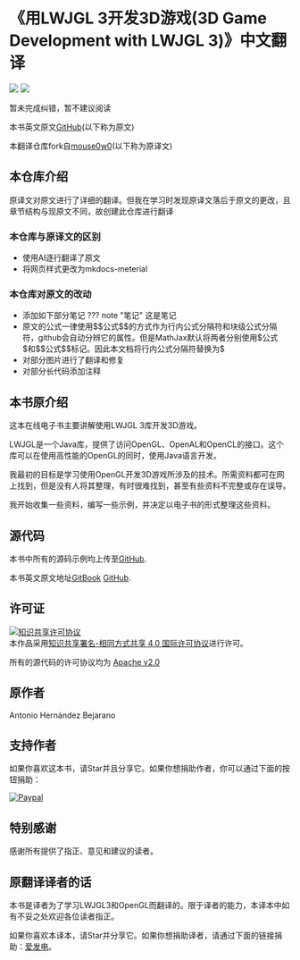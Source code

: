 # 《用LWJGL 3开发3D游戏(3D Game Development with LWJGL 3)》中文翻译
![](https://img.shields.io/badge/license-CC--BY--SA--4.0-green)
![](https://img.shields.io/github/stars/yin2hao/lwjglbook-CN-Translation)

暂未完成纠错，暂不建议阅读

本书英文原文[GitHub](https://github.com/lwjglgamedev/lwjglbook-bookcontents)(以下称为原文)

本翻译仓库fork自[mouse0w0](https://github.com/mouse0w0/lwjglbook-CN-Translation)(以下称为原译文)

## 本仓库介绍
原译文对原文进行了详细的翻译。但我在学习时发现原译文落后于原文的更改，且章节结构与现原文不同，故创建此仓库进行翻译

### 本仓库与原译文的区别
* 使用AI逐行翻译了原文
* 将网页样式更改为mkdocs-meterial

### 本仓库对原文的改动
* 添加如下部分笔记
??? note "笔记"
    这是笔记
* 原文的公式一律使用\$\$公式\$\$的方式作为行内公式分隔符和块级公式分隔符，github会自动分辨它的属性。但是MathJax默认将两者分别使用\$公式\$和\$\$公式\$\$标记。因此本文档将行内公式分隔符替换为\$
* 对部分图片进行了翻译和修复
* 对部分长代码添加注释

## 本书原介绍
这本在线电子书主要讲解使用LWJGL 3库开发3D游戏。

LWJGL是一个Java库，提供了访问OpenGL、OpenAL和OpenCL的接口。这个库可以在使用高性能的OpenGL的同时，使用Java语言开发。

我最初的目标是学习使用OpenGL开发3D游戏所涉及的技术。所需资料都可在网上找到，但是没有人将其整理，有时很难找到，甚至有些资料不完整或存在误导。

我开始收集一些资料，编写一些示例，并决定以电子书的形式整理这些资料。

## 源代码

本书中所有的源码示例均上传至[GitHub](https://github.com/lwjglgamedev/lwjglbook).

本书英文原文地址[GitBook](https://legacy.gitbook.com/book/lwjglgamedev/3d-game-development-with-lwjgl/details) [GitHub](https://github.com/lwjglgamedev/lwjglbook-bookcontents).

## 许可证

<a rel="license" href="http://creativecommons.org/licenses/by-sa/4.0/"><img alt="知识共享许可协议" style="border-width:0" src="https://i.creativecommons.org/l/by-sa/4.0/88x31.png" /></a><br />本作品采用<a rel="license" href="http://creativecommons.org/licenses/by-sa/4.0/">知识共享署名-相同方式共享 4.0 国际许可协议</a>进行许可。

所有的源代码的许可协议均为 [Apache v2.0](https://www.apache.org/licenses/LICENSE-2.0 "Apache v2.0")

## 原作者
Antonio Hernández Bejarano

## 支持作者
如果你喜欢这本书，请Star并且分享它。如果你想捐助作者，你可以通过下面的按钮捐助：

[![Paypal](https://www.paypalobjects.com/en_US/i/btn/btn_donate_LG.gif)](https://www.paypal.com/cgi-bin/webscr?cmd=_s-xclick&hosted_button_id=5MH9AA9TPQQBN)

## 特别感谢
感谢所有提供了指正、意见和建议的读者。

## 原翻译译者的话
本书是译者为了学习LWJGL3和OpenGL而翻译的。限于译者的能力，本译本中如有不妥之处欢迎各位读者指正。

如果你喜欢本译本，请Star并分享它。如果你想捐助译者，请通过下面的链接捐助：[爱发电](https://afdian.com/@mouse)。